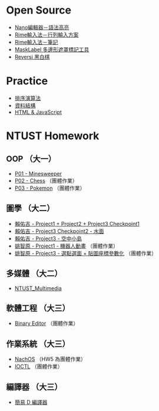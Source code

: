 # Open Source

- [Nano編輯器－語法高亮](https://github.com/jeang-bo-yuan/nanorc-syntax-highlight)
- [Rime輸入法－行列輸入方案](https://github.com/jeang-bo-yuan/rime-array-extended)
- [Rime輸入法－筆記](https://github.com/jeang-bo-yuan/rime-notebook)
- [MaskLabel 多邊形遮罩標記工具](https://github.com/jeang-bo-yuan/MaskLabel)
- [Reversi 黑白棋](https://github.com/jeang-bo-yuan/NTUST-Introduction-to-Computer-Graphics/tree/main/reversi)

# Practice

- [排序演算法](https://github.com/jeang-bo-yuan/sort-algorithm)
- [資料結構](https://github.com/jeang-bo-yuan/DataStructure)
- [HTML & JavaScript](https://github.com/jeang-bo-yuan/jeang-bo-yuan.github.io)

# NTUST Homework

## OOP （大一）

- [P01 - Minesweeper](https://github.com/jeang-bo-yuan/oop-qt-project/tree/main/minesweeper)
- [P02 - Chess](https://github.com/a0922762/NTUST_OOP_Project2_Chess) （團體作業）
- [P03 - Pokemon](https://github.com/jeang-bo-yuan/NTUST-OOP-Project3-Pokemon) （團體作業）

## 圖學 （大二）

- [賴佑吉 - Project1 + Project2 + Project3 Checkpoint1](https://github.com/jeang-bo-yuan/NTUST-Introduction-to-Computer-Graphics)
- [賴佑吉 - Project3 Checkpoint2 - 水面](https://github.com/jeang-bo-yuan/NTUST-opengl-wave)
- [賴佑吉 - Project3 - 空中小島](https://github.com/jeang-bo-yuan/NTUST-opengl-theme-park)
- [姚智原 - Project1 - 機器人動畫](https://github.com/jeang-bo-yuan/Robot_Dance) （團體作業）
- [姚智原 - Project3 - 選點選面 + 貼圖座標參數化](https://github.com/jeang-bo-yuan/OpenMesh-Project) （團體作業）

## 多媒體 （大二）

- [NTUST_Multimedia](https://github.com/jeang-bo-yuan/NTUST_Multimedia)

## 軟體工程 （大三）

- [Binary Editor](https://github.com/jeang-bo-yuan/BinaryEditor) （團體作業）

## 作業系統 （大三）

- [NachOS](https://github.com/jeang-bo-yuan/NachOS) （HW5 為團體作業）
- [IOCTL](https://github.com/jeang-bo-yuan/IOCTL) （團體作業）

## 編譯器 （大三）

- [簡易 D 編譯器](https://github.com/jeang-bo-yuan/NTUST_Compiler)

<!--
**jeang-bo-yuan/jeang-bo-yuan** is a ✨ _special_ ✨ repository because its `README.md` (this file) appears on your GitHub profile.

Here are some ideas to get you started:

- 🔭 I’m currently working on ...
- 🌱 I’m currently learning ...
- 👯 I’m looking to collaborate on ...
- 🤔 I’m looking for help with ...
- 💬 Ask me about ...
- 📫 How to reach me: ...
- 😄 Pronouns: ...
- ⚡ Fun fact: ...
-->
